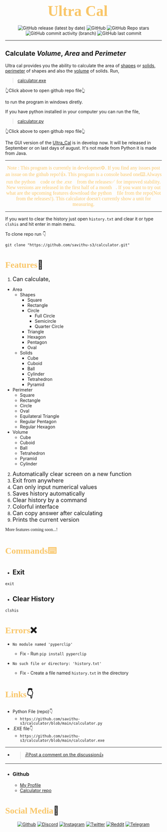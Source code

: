 <h1 align="center" style="color:#F9C669"><font size="8" face="CaskaydiaCove NF">Ultra Cal🧮</font></h1>

<p align="center">
<img alt="GitHub release (latest by date)" src="https://img.shields.io/github/v/release/savithu-s3/calculator?logo=github&color=red">
<img alt="GitHub" src="https://img.shields.io/github/license/savithu-s3/calculator?logo=github&color=orange">
<img alt="GitHub Repo stars" src="https://img.shields.io/github/stars/savithu-s3/calculator?logo=github&color=yellow">
<img alt="GitHub commit activity (branch)" src="https://img.shields.io/github/commit-activity/w/savithu-s3/calculator/main?logo=github&color=brightgreen">
<img alt="GitHub last commit" src="https://img.shields.io/github/last-commit/savithu-s3/calculator?logo=github&color=blue">
</p>

---

## Calculate **_Volume_, _Area_ and _Perimeter_**

Ultra cal provides you the ability to calculate the area of [shapes](#font-stylecolorf9c669-facecaskaydiacove-nffeaturesfont📃) or [solids](#font-stylecolorf9c669-facecaskaydiacove-nffeaturesfont📃), [perimeter](#font-stylecolorf9c669-facecaskaydiacove-nffeaturesfont📃) of shapes and also the [volume](#font-stylecolorf9c669-facecaskaydiacove-nffeaturesfont📃) of solids. Run,
>[calculator.exe](https://github.com/savithu-s3/calculator/blob/main/calculator.exe) 

👆Click above to open github repo file👆

to run the program in windows diretly.

If you have python installed in your computer you can run the file,
>[calculator.py](https://github.com/savithu-s3/calculator/blob/main/calculator.py)

👆Click above to open github repo file👆

The GUI version of the [Ultra_Cal](https://github.com/savithu-s3/calculator) is in develop now. It will be released in September or on last days of august. It's not made from Python it is made from Java.

---
<p align="center" style="color:#F9C669"><font size="3" face="CaskaydiaCove NF">Note : This program is currently in developmet⚙️. If you find any issues post an issue on the github repo!👍. This program is a console based one⌨️.Always run the python🐍 code or the .exe📄 from the releases✅ for improved stability. New versions are released in the first half of a month📅. If you want to try out what are the upcoming features download the python🐍 file from the repo(Not from the releases!). This calculator doesn't currently show a unit for measuring.</font></p>

---
If you want to clear the history just open ```history.txt``` and clear it or type ```clshis``` and hit enter in main menu.

To clone repo run 👇
```
git clone "https://github.com/savithu-s3/calculator.git"
```

# <font style="color:#F9C669" face="CaskaydiaCove NF">Features</font>📃

1. <font size="4">Can calculate,</font>
- Area
  - Shapes
    - Square
    - Rectangle
    - Circle
      - Full Circle
      - Semicircle
      - Quarter Circle
    - Triangle
    - Hexagon
    - Pentagon
    - Oval
  - Solids
    - Cube
    - Cuboid
    - Ball
    - Cylinder
    - Tetrahedron
    - Pyramid
- Perimeter
  - Square
  - Rectangle
  - Circle
  - Oval
  - Equilateral Triangle
  - Regular Pentagon
  - Regular Hexagon
- Volume
  - Cube
  - Cuboid
  - Ball
  - Tetrahedron
  - Pyramid
  - Cylinder

2. <font size="4">Automatically clear screen on a new function</font>
3. <font size="4">Exit from anywhere</font>
4. <font size="4">Can only input numerical values</font>
5. <font size="4">Saves history automatically</font>
6. <font size="4">Clear history by a command</font>
7. <font size="4">Colorful interface</font>
8. <font size="4">Can copy answer after calculating</font>
9. <font size="4">Prints the current version</font>

<font face="CaskaydiaCove NF">More features coming soon...!</font>

# <font style="color:#F9C669" face="CaskaydiaCove NF">Commands⌨️</font>

- ## Exit
```
exit
```
 - ## Clear History
```
clshis
```

# <font style="color:#F9C669" face="CaskaydiaCove NF">Errors</font>❌

- ```
  No module named 'pyperclip'
  ```
  - Fix - Run ```pip install pyperclip```
- ```
  No such file or directory: 'history.txt'
  ```
  - Fix - Create a file named ```history.txt``` in the directory

# <font style="color:#F9C669" face="CaskaydiaCove NF">Links</font>👇

- Python File (repo)👇
  - ```https://github.com/savithu-s3/calculator/blob/main/calculator.py```
- .EXE file👇
  - ```https://github.com/savithu-s3/calculator/blob/main/calculator.exe ```
---

- >[✌️Post a comment on the discussion👍](https://github.com/savithu-s3/calculator/discussions)

---

- ### Github

  - [My Profile](https://github.com/savithu-s3)
  - [Calculator repo](https://github.com/savithu-s3/calculator)

# <font style="color:#F9C669" face="CaskaydiaCove NF">Social Media</font>👥

<p align="center">
<a href="https://github.com/savithu-s3"><img src="https://img.shields.io/static/v1?logo=github&label=&message=Github&color=36393f&style=flat-square" alt="Github"></a>
<a href="https://discord.com/users/852854232435916800"><img src="https://img.shields.io/static/v1?logo=discord&label=&message=Discord&color=36393f&style=flat-square" alt="Discord"></a>
<a href="https://instagram.com/Savithu_s3"><img src="https://img.shields.io/static/v1?logo=instagram&label=&message=Instagram&color=36393f&style=flat-square" alt="Instagram"></a>
<a href="https://twitter.com/savithu_s3"><img src="https://img.shields.io/static/v1?logo=twitter&label=&message=Twitter&color=36393f&style=flat-square" alt="Twitter"></a>
<a href="https://www.reddit.com/user/Savithu_s3"><img src="https://img.shields.io/static/v1?logo=reddit&label=&message=Reddit&color=36393f&style=flat-square" alt="Reddit"></a>
<a href="https://t.me/savithu_s3"><img src="https://img.shields.io/static/v1?logo=telegram&label=&message=Telegram&color=36393f&style=flat-square" alt="Telegram"></a>
</p>